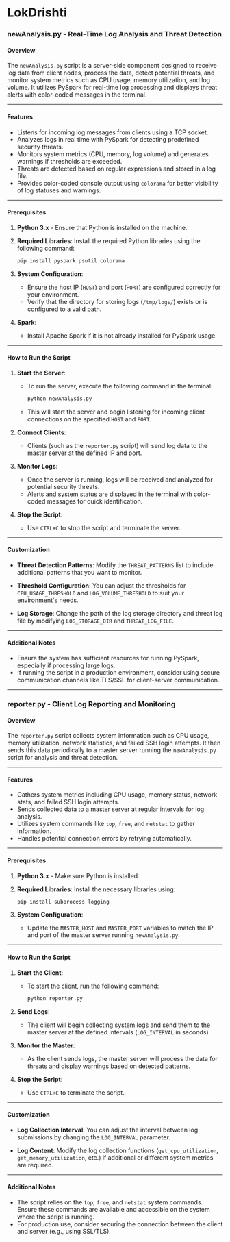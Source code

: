 # LokDrishti

### **newAnalysis.py** - Real-Time Log Analysis and Threat Detection

#### Overview
The `newAnalysis.py` script is a server-side component designed to receive log data from client nodes, process the data, detect potential threats, and monitor system metrics such as CPU usage, memory utilization, and log volume. It utilizes PySpark for real-time log processing and displays threat alerts with color-coded messages in the terminal.

---

#### **Features**
- Listens for incoming log messages from clients using a TCP socket.
- Analyzes logs in real time with PySpark for detecting predefined security threats.
- Monitors system metrics (CPU, memory, log volume) and generates warnings if thresholds are exceeded.
- Threats are detected based on regular expressions and stored in a log file.
- Provides color-coded console output using `colorama` for better visibility of log statuses and warnings.

---

#### **Prerequisites**
1. **Python 3.x** - Ensure that Python is installed on the machine.
2. **Required Libraries**:
   Install the required Python libraries using the following command:
   ```bash
   pip install pyspark psutil colorama
   ```

3. **System Configuration**:
   - Ensure the host IP (`HOST`) and port (`PORT`) are configured correctly for your environment.
   - Verify that the directory for storing logs (`/tmp/logs/`) exists or is configured to a valid path.

4. **Spark**:
   - Install Apache Spark if it is not already installed for PySpark usage.

---

#### **How to Run the Script**
1. **Start the Server**:
   - To run the server, execute the following command in the terminal:
     ```bash
     python newAnalysis.py
     ```
   - This will start the server and begin listening for incoming client connections on the specified `HOST` and `PORT`.

2. **Connect Clients**:
   - Clients (such as the `reporter.py` script) will send log data to the master server at the defined IP and port.

3. **Monitor Logs**:
   - Once the server is running, logs will be received and analyzed for potential security threats.
   - Alerts and system status are displayed in the terminal with color-coded messages for quick identification.

4. **Stop the Script**:
   - Use `CTRL+C` to stop the script and terminate the server.

---

#### **Customization**
- **Threat Detection Patterns**:
   Modify the `THREAT_PATTERNS` list to include additional patterns that you want to monitor.
   
- **Threshold Configuration**:
   You can adjust the thresholds for `CPU_USAGE_THRESHOLD` and `LOG_VOLUME_THRESHOLD` to suit your environment's needs.

- **Log Storage**:
   Change the path of the log storage directory and threat log file by modifying `LOG_STORAGE_DIR` and `THREAT_LOG_FILE`.

---

#### **Additional Notes**
- Ensure the system has sufficient resources for running PySpark, especially if processing large logs.
- If running the script in a production environment, consider using secure communication channels like TLS/SSL for client-server communication.
  
---

### **reporter.py** - Client Log Reporting and Monitoring

#### Overview
The `reporter.py` script collects system information such as CPU usage, memory utilization, network statistics, and failed SSH login attempts. It then sends this data periodically to a master server running the `newAnalysis.py` script for analysis and threat detection.

---

#### **Features**
- Gathers system metrics including CPU usage, memory status, network stats, and failed SSH login attempts.
- Sends collected data to a master server at regular intervals for log analysis.
- Utilizes system commands like `top`, `free`, and `netstat` to gather information.
- Handles potential connection errors by retrying automatically.

---

#### **Prerequisites**
1. **Python 3.x** - Make sure Python is installed.
2. **Required Libraries**:
   Install the necessary libraries using:
   ```bash
   pip install subprocess logging
   ```
   
3. **System Configuration**:
   - Update the `MASTER_HOST` and `MASTER_PORT` variables to match the IP and port of the master server running `newAnalysis.py`.

---

#### **How to Run the Script**
1. **Start the Client**:
   - To start the client, run the following command:
     ```bash
     python reporter.py
     ```

2. **Send Logs**:
   - The client will begin collecting system logs and send them to the master server at the defined intervals (`LOG_INTERVAL` in seconds).

3. **Monitor the Master**:
   - As the client sends logs, the master server will process the data for threats and display warnings based on detected patterns.

4. **Stop the Script**:
   - Use `CTRL+C` to terminate the script.

---

#### **Customization**
- **Log Collection Interval**:
   You can adjust the interval between log submissions by changing the `LOG_INTERVAL` parameter.
   
- **Log Content**:
   Modify the log collection functions (`get_cpu_utilization`, `get_memory_utilization`, etc.) if additional or different system metrics are required.

---

#### **Additional Notes**
- The script relies on the `top`, `free`, and `netstat` system commands. Ensure these commands are available and accessible on the system where the script is running.
- For production use, consider securing the connection between the client and server (e.g., using SSL/TLS).
